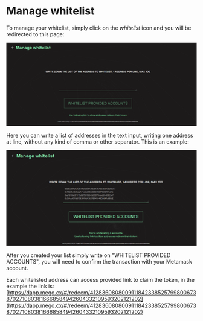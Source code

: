 # Manage whitelist



To manage your whitelist, simply click on the _whitelist_ icon and you will be redirected to this page:

![](../.gitbook/assets/whitelist.png)

Here you can write a list of addresses in the text input, writing one address at line, without any kind of comma or other separator. This is an example:

![](<../.gitbook/assets/whitelist whit adress.png>)

After you created your list simply write on "WHITELIST PROVIDED ACCOUNTS", you will need to confirm the transaction with your Metamask account.

Each whitelisted address can access provided link to claim the token, in the example the link is: \
[https://dapp.mego.cx/#/redeem/41283608080091118423385257998006738702710803816668584942604332109593202121202](https://dapp.mego.cx/#/redeem/41283608080091118423385257998006738702710803816668584942604332109593202121202)
